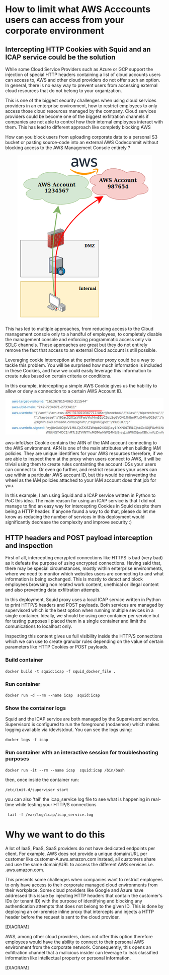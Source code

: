 
# How to limit what AWS Acccounts users can access from your corporate environment #

## Intercepting HTTP Cookies with Squid and an ICAP service could be the solution ##

While some Cloud Service Providers such as Azure or GCP support the injection of special HTTP headers containing a list of cloud accounts users can access to, AWS and other cloud providers do not offer such an option. In general, there is no easy way to prevent users from accessing external cloud resources that do not belong to your organization. 

This is one of the biggest security challenges when using cloud services providers in an enterprise environment, how to restrict employees to only access those cloud resources managed by the company. Cloud services providers could be become one of the biggest exfiltration channels if companies are not able to control how their internal employees interact with them. This has lead to different approach like completly blocking AWS 

How can you block users from uploading corporate data to a personal S3 bucket or pasting source-code into an external AWS Codecommit without blocking access to the AWS Management Console entirely ?


<p align="center"><img src="https://github.com/hiperesfera/icap_service/blob/main/data/picture1.png?raw=true"/></p>



This has led to multiple approaches, from reducing access to the Cloud management console only to a handful of employees, to completely disable the management console and enforcing programmatic access only via SDLC channels. These approaches are great but they do not entirely remove the fact that access to an external Cloud account is still possible.


Leveraging cookie interception at the perimeter proxy could be a way to tackle this problem. You will be surprised how much information is included in these Cookies, and how we could easily leverage this information to create rules based on certain criteria or conditions.

In this example, intercepting a simple AWS Cookie gives us the hability to allow or deny a connection to a certain AWS Account ID.

![alt text](https://github.com/hiperesfera/icap_service/blob/main/data/picture2.png?raw=true)

aws-infoUser Cookie contains the ARN of the IAM account connecting to the AWS environment. ARN is one of the main attributes when building IAM policies. They are unique identifiers for your AWS resources therefore, if we are able to inspect them at the proxy when users connect to AWS, it will be trivial using them to create rules containting the account IDSs your users can connect to. Or even go further, and restrict resources your users can use within a particular AWS account ID, but this would be reinventing the wheel as the IAM policies attached to your IAM account does that job for you.



In this example, I am using Squid and a ICAP service written in Python to PoC this idea. The main reason for using an ICAP service is that I did not manage to find an easy way for intercepting Cookies in Squid despite them being a HTTP header. If anyone found a way to do that, please do let me know as reducing the number of services in this deployment would significantly decrease the complexity and improve security :)













## HTTP headers and POST payload interception and inspection ##

First of all, intercepting encrypted connections like HTTPS is bad (very bad) as it defeats the purpose of using encrypted connections. Having said that, there may be special circumstances, mostly within enterprise environments, where we need to monitor which websites users are connecting to and what information is being exchanged. This is mostly to detect and block employees browsing non related work content, unethical or illegal content and also preventing data exfiltration attempts.

In this deployment, Squid proxy uses a local ICAP service written in Python to print HTTP/S headers and POST payloads. Both services are managed by supervisord which is the best option when running multiple sevices in a single container. Ideally, we should be using one container per service but for testing purposes I placed them in a single container and limit the comunications to localhost only. 

Inspecting this content gives us full visibility inside the HTTP/S connections which we can use to create granular rules depending on the value of certain parameters like HTTP Cookies or POST payloads. 


### Build container ###
`docker build -t squid:icap -f squid_docker_file .`

### Run container ###
`docker run -d --rm --name icap  squid:icap`

### Show the container logs ###
Squid and the ICAP service are both managed by the Supervisord service. Supervisord is configured to run the foreground (nodaemon) which makes logging available via /dev/stdout. You can see the logs using:

`docker logs -f icap`


### Run container with an interactive session for troubleshooting purposes ###
`docker run -it --rm --name icap  squid:icap /bin/bash`

then, once inside the container run:

`/etc/init.d/supervisor start`

you can also 'tail' the icap_service log file to see what is happening in real-time while testing your HTTP/S connections

` tail -f /var/log/icap/icap_service.log`


# Why we want to do this #

A lot of IaaS, PaaS, SaaS providers do not have dedicated endpoints per client. For example, AWS does not provide a unique domain/URL per customer like customer-A.aws.amazon.com instead, all customers share and use the same domain/URL to access the different AWS services i.e. .aws.amazon.com. 

This presents some challenges when companies want to restrict employees to only have access to their corporate managed cloud environments from their workplace. Some cloud providers like Google and Azure have addressed this issue by injecting HTTP headers that contain the customer's IDs (or tenant ID) with the purpose of identifying and blocking any authentication attempts that does not belong to the given ID. This is done by deploying an on-premise inline proxy that intercepts and injects a HTTP header before the request is sent to the cloud provider. 

[DIAGRAM]


AWS, among other cloud providers, does not offer this option therefore employees would have the ability to connect to their personal AWS environment from the corporate network. Consequently, this opens an exfiltration channel that a malicious insider can leverage to leak classified information like intellectual property or personal information.


[DIAGRAM]


